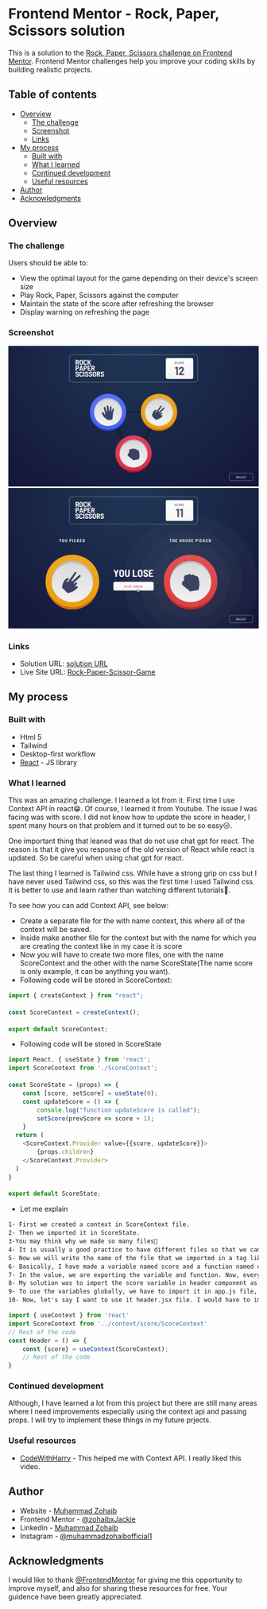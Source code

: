 # Frontend Mentor - Rock, Paper, Scissors solution

This is a solution to the [Rock, Paper, Scissors challenge on Frontend Mentor](https://www.frontendmentor.io/challenges/rock-paper-scissors-game-pTgwgvgH). Frontend Mentor challenges help you improve your coding skills by building realistic projects. 

## Table of contents

- [Overview](#overview)
  - [The challenge](#the-challenge)
  - [Screenshot](#screenshot)
  - [Links](#links)
- [My process](#my-process)
  - [Built with](#built-with)
  - [What I learned](#what-i-learned)
  - [Continued development](#continued-development)
  - [Useful resources](#useful-resources)
- [Author](#author)
- [Acknowledgments](#acknowledgments)


## Overview

### The challenge

Users should be able to:

- View the optimal layout for the game depending on their device's screen size
- Play Rock, Paper, Scissors against the computer
- Maintain the state of the score after refreshing the browser
- Display warning on refreshing the page

### Screenshot

![](./src/design/desktop-step-1.jpg)
![](./src/design/desktop-step-4-lose.jpg)


### Links

- Solution URL: [solution URL](https://github.com/zohaibxJackie/Rock-Paper-Scissors-Game)
- Live Site URL: [Rock-Paper-Scissor-Game](https://zohaibxjackie.github.io/Rock-Paper-Scissors-Game)

## My process

### Built with

- Html 5
- Tailwind
- Desktop-first workflow
- [React](https://reactjs.org/) - JS library

### What I learned

This was an amazing challenge. I learned a lot from it. First time I use Context API in react😁. Of course, I learned it from Youtube. The issue I was facing was with score. I did not know how to update the score in header, I spent many hours on that problem and it turned out to be so easy😒. 

One important thing that leaned was that do not use chat gpt for react. The reason is that it give you response of the old version of React while react is updated. So be careful when using chat gpt for react.

The last thing I learned is Tailwind css. While have a strong grip on css but I have never used Tailwind css, so this was the first time I used Tailwind css. It is better to use and learn rather than watching different tutorials🤮.

To see how you can add Context API, see below:

- Create a separate file for the with name context, this where all of the context will be saved.
- Inside make another file for the context but with the name for which you are creating the context like in my case it is score
- Now you will have to create two more files, one with the name ScoreContext and the other with the name ScoreState(The name score is only example, it can be anything you want).
- Following code will be stored in ScoreContext:
```js
import { createContext } from "react";

const ScoreContext = createContext();

export default ScoreContext;
```

- Following code will be stored in ScoreState

```js
import React, { useState } from 'react';
import ScoreContext from './ScoreContext';

const ScoreState = (props) => {
    const [score, setScore] = useState(0);
    const updateScore = () => {
        console.log("function updateScore is called");
        setScore(prevScore => score + 1);
    }
  return (
    <ScoreContext.Provider value={{score, updateScore}}>
        {props.children}
    </ScoreContext.Provider>
  )
}

export default ScoreState;
```
- Let me explain
```txt
1- First we created a context in ScoreContext file.
2- Then we imported it in ScoreState.
3-You may think why we made so many files🤔
4- It is usually a good practice to have different files so that we can modify it in future or may be someone else want to make changes in future.
5- Now we will write the name of the file that we imported in a tag like <ScoreContext.Provider> and will have to give it a value which depends on the developer.
6- Basically, I have made a variable named score and a function named updateScore. The score variable contains the value of score, 0 by default and whenever the function is called the value of score will be incremented.
7- In the value, we are exporting the variable and function. Now, every child can use it where we want to import it.
8- My solution was to import the score variable in header component as it contains the score area and the function will be called in phase_2 component. So whenver the user wins, this function will be called.
9- To use the variables globally, we have to import it in app.js file, and then wrap the whole app in <ScoreState></ScoreState>. Of course, first we need to import it.
10- Now, let's say I want to use it header.jsx file. I would have to import ScoreContext file and then by destructuring method, extract the score variable but also passing the ScoreContext in a function named useContext. Follwing is the demonstration:
```

```js
import { useContext } from 'react'
import ScoreContext from '../context/score/ScoreContext'
// Rest of the code
const Header = () => {
    const {score} = useContext(ScoreContext);
    // Rest of the code
}
```



### Continued development

Although, I have learned a lot from this project but there are still many areas where I need improvements especially using the context api and passing props. I will try to implement these things in my future prjects.

### Useful resources

- [CodeWithHarry](https://youtu.be/3u9GZQN7ZUQ?si=5v671MCJUnvIQY6L) - This helped me with Context API. I really liked this video.


## Author

- Website - [Muhammad Zohaib](https://muhammadzohaib4.wordpress.com/)
- Frontend Mentor - [@zohaibxJackie](https://www.frontendmentor.io/profile/zohaibxJackie)
- Linkedin - [Muhammad Zohaib](www.linkedin.com/in/muhammad-zohaib-a42923316)
- Instagram - [@muhammadzohaibofficial1](https://www.instagram.com/muhammadzohaibofficial1?igsh=bHQwN3FoMm5idXd2)

## Acknowledgments

I would like to thank [@FrontendMentor](https://www.frontendmentor.io/) for giving me this opportunity to improve myself, and also for sharing these resources for free. Your guidence have been greatly appreciated.
